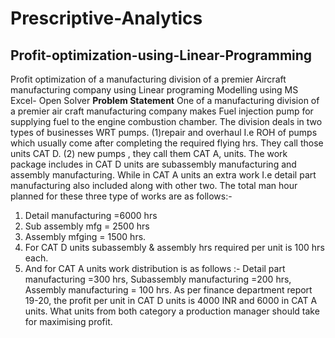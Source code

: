 # Prescriptive-Analytics
## Profit-optimization-using-Linear-Programming
  Profit optimization of a manufacturing division of a premier Aircraft manufacturing company using Linear programing Modelling using MS Excel- Open Solver
  **Problem Statement**
  One of a manufacturing division of a premier air craft manufacturing company makes 
  Fuel injection pump for supplying fuel to the engine combustion chamber.
  The division deals in two types of businesses WRT pumps.
  (1)repair and overhaul I.e ROH of pumps which usually come after completing the required flying hrs.
  They call those units CAT D.
  (2) new pumps , they call them CAT A, units.
  The work package includes in CAT D units are subassembly manufacturing and assembly manufacturing.
  While in CAT A units an extra work I.e detail part manufacturing also included along with other two.
  The total man hour planned for these three type of works are as follows:-
  1. Detail manufacturing =6000 hrs
  2. Sub assembly mfg = 2500 hrs
  3. Assembly mfging = 1500 hrs.
  4. For CAT D units subassembly & assembly hrs required per unit is 100 hrs each.
  5. And for CAT A units work distribution is as follows :-
  Detail part manufacturing =300 hrs,
  Subassembly manufacturing =200 hrs,
  Assembly manufacturing = 100 hrs.
  As per finance department report 19-20,
  the profit per unit in CAT D units is 4000 INR and 6000 in CAT A units.
  What units from both category a production manager should take for maximising profit.


